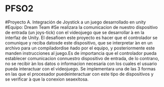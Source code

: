 # PFSO2
#Proyecto A. Integración de Joystick a un juego desarrollado en unity
#Equipo: Dream Team
#Se realizara la comunicacion de nuestro dispositivo de entrada (un joys-tick) con el videojuego que se desarrollar ́a en la interfaz de Unity. El desafioen  este  proyecto  es  hacer  que  el  controlador  se  comunique  y  reciba  datosde este dispositivo, que se interpretar ́an en un archivo para un compiladordise ̃nado por el equipo, y posteriormente este manden instrucciones al juego.Es de importancia que el controlador pueda establecer comunicacion connuestro  dispositivo  de  entrada,  de  lo  contrarıo,  no  se  recibir ́an  los  datos  o informacion necesaria con los cuales el usuario pueda interactuar con el videojuego. Se implementara una de las 3 formas en las que el procesador puedeinteractuar con este tipo de dispositivos y se verificar ́a que la conexion seaexitosa.
